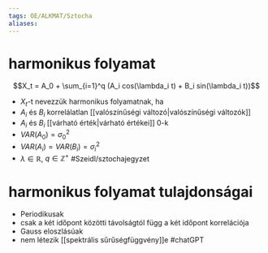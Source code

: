 ```yaml
---
tags: OE/ALKMAT/Sztocha 
aliases:
---
```

# harmonikus folyamat
$$X_t = A_0 + \sum_{i=1}^q (A_i cos(\lambda_i t) + B_i sin(\lambda_i t))$$
- $X_t$-t nevezzük harmonikus folyamatnak, ha
- $A_i$ és $B_i$ korrelálatlan [[valószínűségi változó|valószínűségi változók]]
- $A_i$ és $B_i$ [[várható érték|várható értékei]] 0-k
- $VAR(A_0) = \sigma_0^2$
- $VAR(A_i)= VAR(B_i) = \sigma_i^2$
- $\lambda \in \mathbb{R}$, $q \in \mathbb{Z}^+$
#Szeidl/sztochajegyzet 
# harmonikus folyamat tulajdonságai
- Periodikusak
- csak a két időpont közötti távolságtól függ a két időpont korrelációja
- Gauss eloszlásúak
- nem létezik [[spektrális sűrűségfüggvény]]e
#chatGPT 
